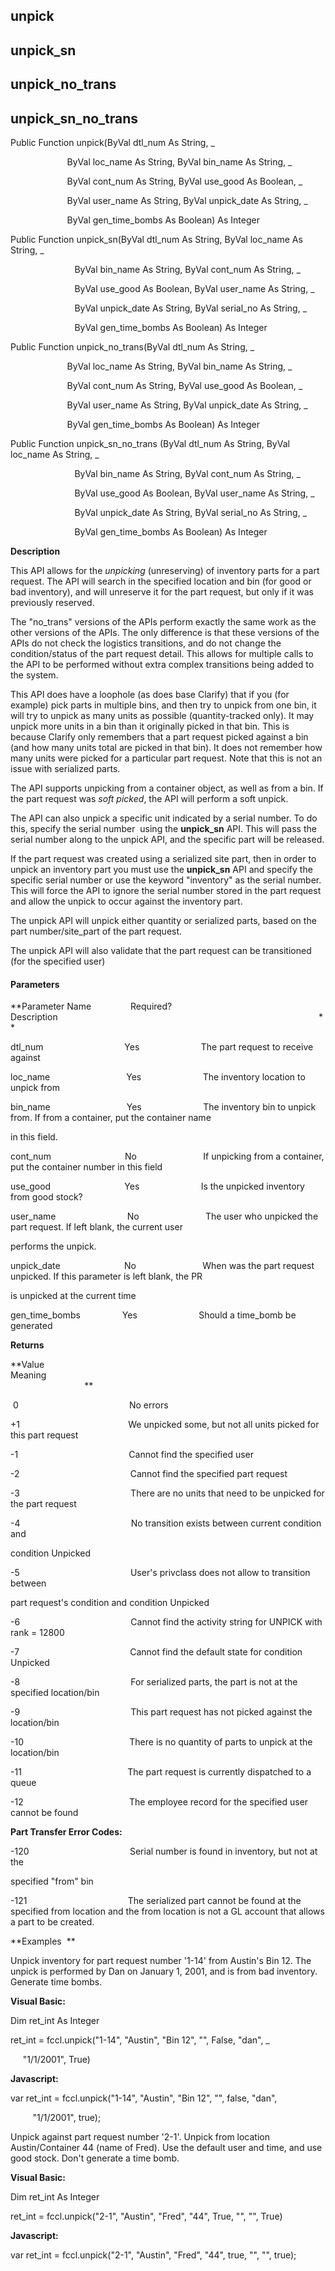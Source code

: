 unpick
------

unpick_sn
---------

unpick_no_trans
-----------------

unpick_sn_no_trans
--------------------

Public Function unpick(ByVal dtl_num As String, _

                       ByVal loc_name As String, ByVal bin_name As String, _

                       ByVal cont_num As String, ByVal use_good As Boolean, _

                       ByVal user_name As String, ByVal unpick_date As String, _

                       ByVal gen_time_bombs As Boolean) As Integer

Public Function unpick_sn(ByVal dtl_num As String, ByVal loc_name As String, _

                          ByVal bin_name As String, ByVal cont_num As String, _

                          ByVal use_good As Boolean, ByVal user_name As String, _

                          ByVal unpick_date As String, ByVal serial_no As String, _

                          ByVal gen_time_bombs As Boolean) As Integer

Public Function unpick_no_trans(ByVal dtl_num As String, _

                       ByVal loc_name As String, ByVal bin_name As String, _

                       ByVal cont_num As String, ByVal use_good As Boolean, _

                       ByVal user_name As String, ByVal unpick_date As String, _

                       ByVal gen_time_bombs As Boolean) As Integer

Public Function unpick_sn_no_trans (ByVal dtl_num As String, ByVal loc_name As String, _

                          ByVal bin_name As String, ByVal cont_num As String, _

                          ByVal use_good As Boolean, ByVal user_name As String, _

                          ByVal unpick_date As String, ByVal serial_no As String, _

                          ByVal gen_time_bombs As Boolean) As Integer

**Description**

This API allows for the _unpicking_ (unreserving) of inventory parts for a part request. The API will search in the specified location and bin (for good or bad inventory), and will unreserve it for the part request, but only if it was previously reserved.

The "no_trans" versions of the APIs perform exactly the same work as the other versions of the APIs. The only difference is that these versions of the APIs do not check the logistics transitions, and do not change the condition/status of the part request detail. This allows for multiple calls to the API to be performed without extra complex transitions being added to the system.

This API does have a loophole (as does base Clarify) that if you (for example) pick parts in multiple bins, and then try to unpick from one bin, it will try to unpick as many units as possible (quantity-tracked only). It may unpick more units in a bin than it originally picked in that bin. This is because Clarify only remembers that a part request picked against a bin (and how many units total are picked in that bin). It does not remember how many units were picked for a particular part request. Note that this is not an issue with serialized parts.

The API supports unpicking from a container object, as well as from a bin. If the part request was _soft picked_, the API will perform a soft unpick.

The API can also unpick a specific unit indicated by a serial number. To do this, specify the serial number  using the **unpick_sn** API. This will pass the serial number along to the unpick API, and the specific part will be released.

If the part request was created using a serialized site part, then in order to unpick an inventory part you must use the **unpick_sn** API and specify the specific serial number or use the keyword "inventory" as the serial number. This will force the API to ignore the serial number stored in the part request and allow the unpick to occur against the inventory part.

The unpick API will unpick either quantity or serialized parts, based on the part number/site_part of the part request.

The unpick API will also validate that the part request can be transitioned (for the specified user)

#### Parameters
**Parameter Name                Required?             Description                                                                                                          **

dtl_num                                 Yes                         The part request to receive against

loc_name                               Yes                         The inventory location to unpick from

bin_name                               Yes                         The inventory bin to unpick from. If from a container, put the container name

in this field.

cont_num                              No                           If unpicking from a container, put the container number in this field

use_good                              Yes                         Is the unpicked inventory from good stock?

user_name                             No                           The user who unpicked the part request. If left blank, the current user

performs the unpick.

unpick_date                          No                           When was the part request unpicked. If this parameter is left blank, the PR

is unpicked at the current time

gen_time_bombs                 Yes                         Should a time_bomb be generated

**Returns**

**Value                                     Meaning                                                                                                                                               **

 0                                             No errors

+1                                            We unpicked some, but not all units picked for this part request

-1                                             Cannot find the specified user

-2                                             Cannot find the specified part request

-3                                             There are no units that need to be unpicked for the part request

-4                                             No transition exists between current condition and

condition Unpicked

-5                                             User's privclass does not allow to transition between

part request's condition and condition Unpicked

-6                                             Cannot find the activity string for UNPICK with rank = 12800

-7                                             Cannot find the default state for condition Unpicked

-8                                             For serialized parts, the part is not at the specified location/bin

-9                                             This part request has not picked against the location/bin

-10                                           There is no quantity of parts to unpick at the location/bin

-11                                           The part request is currently dispatched to a queue                    

-12                                           The employee record for the specified user cannot be found

**Part Transfer Error Codes:**

-120                                         Serial number is found in inventory, but not at the

specified "from" bin

-121                                         The serialized part cannot be found at the specified from location and the from location is not a GL account that allows a part to be created.

**Examples  **

 Unpick inventory for part request number '1-14' from Austin's Bin 12. The unpick is performed by Dan on January 1, 2001, and is from bad inventory. Generate time bombs.

**Visual Basic:**

Dim ret_int As Integer

ret_int = fccl.unpick("1-14", "Austin", "Bin 12", "", False, "dan", _

     "1/1/2001", True)

**Javascript:**

var ret_int = fccl.unpick("1-14", "Austin", "Bin 12", "", false, "dan",

         "1/1/2001", true);

 Unpick against part request number '2-1'. Unpick from location Austin/Container 44 (name of Fred). Use the default user and time, and use good stock. Don't generate a time bomb.

**Visual Basic:**

Dim ret_int As Integer

ret_int = fccl.unpick("2-1", "Austin", "Fred", "44", True, "", "", True)

**Javascript:**

var ret_int = fccl.unpick("2-1", "Austin", "Fred", "44", true, "", "", true);